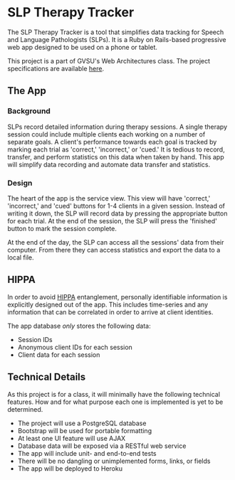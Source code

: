 
# SLP Therapy Tracker
The SLP Therapy Tracker is a tool that simplifies data tracking for Speech and Language Pathologists
(SLPs). It is a Ruby on Rails-based progressive web app designed to be used on a phone or tablet.

This project is a part of GVSU's Web Architectures class. The project specifications are available
[here](https://cis.gvsu.edu/~kurmasz/Teaching/Courses/W19/CIS658/project.html).


## The App

### Background
SLPs record detailed information during therapy sessions. A single therapy session could include
multiple clients each working on a number of separate goals. A client's performance towards each
goal is tracked by marking each trial as 'correct,' 'incorrect,' or 'cued.' It is tedious to
record, transfer, and perform statistics on this data when taken by hand. This app will simplify
data recording and automate data transfer and statistics.

### Design
The heart of the app is the service view. This view will have 'correct,' 'incorrect,' and 'cued'
buttons for 1-4 clients in a given session. Instead of writing it down, the SLP will record data by
pressing the appropriate button for each trial. At the end of the session, the SLP
will press the 'finished' button to mark the session complete.

At the end of the day, the SLP can access all the sessions' data from their computer. From
there they can access statistics and export the data to a local file.


## HIPPA
In order to avoid
[HIPPA](https://www.dhcs.ca.gov/formsandpubs/laws/hipaa/Pages/1.00WhatisHIPAA.aspx) entanglement,
personally identifiable information is explicitly designed out of the app. This includes time-series
and any information that can be correlated in order to arrive at client identities.

The app database _only_ stores the following data:
- Session IDs
- Anonymous client IDs for each session
- Client data for each session


## Technical Details
As this project is for a class, it will minimally have the following technical features. How and for
what purpose each one is implemented is yet to be determined.
- The project will use a PostgreSQL database
- Bootstrap will be used for portable formatting
- At least one UI feature will use AJAX
- Database data will be exposed via a RESTful web service
- The app will include unit- and end-to-end tests
- There will be no dangling or unimplemented forms, links, or fields
- The app will be deployed to Heroku
